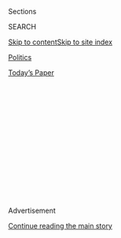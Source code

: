 <div id="app">

<div>

<div>

<div>

<div class="NYTAppHideMasthead css-1q2w90k e1suatyy0">

<div class="section css-ui9rw0 e1suatyy2">

<div class="css-eph4ug er09x8g0">

<div class="css-6n7j50">

</div>

<span class="css-1dv1kvn">Sections</span>

<div class="css-10488qs">

<span class="css-1dv1kvn">SEARCH</span>

</div>

[Skip to content](#site-content)[Skip to site
index](#site-index)

</div>

<div id="masthead-section-label" class="css-1wr3we4 eaxe0e00">

[Politics](https://www.nytimes.com/section/politics)

</div>

<div class="css-10698na e1huz5gh0">

</div>

</div>

<div id="masthead-bar-one" class="section hasLinks css-15hmgas e1csuq9d3">

<div class="css-uqyvli e1csuq9d0">

</div>

<div class="css-1uqjmks e1csuq9d1">

</div>

<div class="css-9e9ivx">

[](https://myaccount.nytimes.com/auth/login?response_type=cookie&client_id=vi)

</div>

<div class="css-1bvtpon e1csuq9d2">

[Today’s
Paper](https://www.nytimes.com/section/todayspaper)

</div>

</div>

</div>

</div>

<div data-aria-hidden="false">

<div id="site-content" data-role="main">

<div>

<div class="css-1aor85t" style="opacity:0.000000001;z-index:-1;visibility:hidden">

<div class="css-1hqnpie">

<div class="css-epjblv">

<span class="css-17xtcya">[Politics](/section/politics)</span><span class="css-x15j1o">|</span><span class="css-fwqvlz">In
Trumpworld, the Grown-Ups in the Room All Left, and Got Book
Deals</span>

</div>

<div class="css-k008qs">

<div class="css-1iwv8en">

<span class="css-18z7m18"></span>

<div>

</div>

</div>

<span class="css-1n6z4y">https://nyti.ms/3jZ0Uel</span>

<div class="css-1705lsu">

<div class="css-4xjgmj">

<div class="css-4skfbu" data-role="toolbar" data-aria-label="Social Media Share buttons, Save button, and Comments Panel with current comment count" data-testid="share-tools">

  - 
  - 
  - 
  - 
    
    <div class="css-6n7j50">
    
    </div>

  - 

</div>

</div>

</div>

</div>

</div>

</div>

<div id="NYT_TOP_BANNER_REGION" class="css-13pd83m">

</div>

<div id="top-wrapper" class="css-1sy8kpn">

<div id="top-slug" class="css-l9onyx">

Advertisement

</div>

[Continue reading the main
story](#after-top)

<div class="ad top-wrapper" style="text-align:center;height:100%;display:block;min-height:250px">

<div id="top" class="place-ad" data-position="top" data-size-key="top">

</div>

</div>

<div id="after-top">

</div>

</div>

<div>

<div id="sponsor-wrapper" class="css-1hyfx7x">

<div id="sponsor-slug" class="css-19vbshk">

Supported by

</div>

[Continue reading the main
story](#after-sponsor)

<div id="sponsor" class="ad sponsor-wrapper" style="text-align:center;height:100%;display:block">

</div>

<div id="after-sponsor">

</div>

</div>

<div class="css-186x18t">

News Analysis

</div>

<div class="css-1vkm6nb ehdk2mb0">

# In Trumpworld, the Grown-Ups in the Room All Left, and Got Book Deals

</div>

A large club of Trump administration evictees have turned their
bracingly bad experiences into a new genre: political revenge
literature.

<div class="css-79elbk" data-testid="photoviewer-wrapper">

<div class="css-z3e15g" data-testid="photoviewer-wrapper-hidden">

</div>

<div class="css-1a48zt4 ehw59r15" data-testid="photoviewer-children">

![<span class="css-16f3y1r e13ogyst0" data-aria-hidden="true">The list
of ex-staffers who have written tell-alls includes James Comey, former
F.B.I. director; Omarosa Manigault Newman, former assistant to the
president; and John Bolton, former national security
adviser.</span><span class="css-cnj6d5 e1z0qqy90" itemprop="copyrightHolder"><span class="css-1ly73wi e1tej78p0">Credit...</span><span><span>Photo
Illustration by Tony Cenicola/The New York Times. Trump: Doug Mills/The
New York
Times.</span></span></span>](https://static01.nyt.com/images/2020/08/01/us/politics/01trump-books-final/01trump-books-final-articleLarge.jpg?quality=75&auto=webp&disable=upscale)

</div>

</div>

<div class="css-18e8msd">

<div class="css-vp77d3 epjyd6m0">

<div class="css-hus3qt ey68jwv0" data-aria-hidden="true">

[![Sarah
Lyall](https://static01.nyt.com/images/2018/02/20/multimedia/author-sarah-lyall/author-sarah-lyall-thumbLarge.jpg
"Sarah Lyall")](https://www.nytimes.com/by/sarah-lyall)

</div>

<div class="css-1baulvz">

By [<span class="css-1baulvz last-byline" itemprop="name">Sarah
Lyall</span>](https://www.nytimes.com/by/sarah-lyall)

</div>

</div>

  - 
    
    <div class="css-ld3wwf e16638kd2">
    
    Published Aug. 1, 2020Updated Aug. 2, 2020,
    <span class="css-epvm6">1:50 a.m.
    ET</span>
    
    </div>

  - 
    
    <div class="css-4xjgmj">
    
    <div class="css-pvvomx" data-role="toolbar" data-aria-label="Social Media Share buttons, Save button, and Comments Panel with current comment count" data-testid="share-tools">
    
      - 
      - 
      - 
      - 
        
        <div class="css-6n7j50">
        
        </div>
    
      - 
    
    </div>
    
    </div>

</div>

</div>

<div class="section meteredContent css-1r7ky0e" name="articleBody" itemprop="articleBody">

<div class="css-1fanzo5 StoryBodyCompanionColumn">

<div class="css-53u6y8">

It was the summer of 2016, and the Republican Party was about to
nominate Donald J. Trump for president. Until then, many party members
had aggressively opposed his candidacy. “I think he’s crazy,” Senator
Lindsey Graham, Republican of South Carolina, said earlier that year. “I
think he’s unfit for office.”

But faced with the inevitable reality of Mr. Trump, the party was forced
to perform what the British tabloids call a
“[reverse-ferret](https://www.forbes.com/sites/andrewbusby/2019/03/29/the-reverse-ferret-and-the-department-store-how-today-became-debs-day/#6eebddc017de)”
— a messaging U-turn in which you abruptly take the opposite position of
the one you espoused a moment earlier.

Contrary to what they said before, the Republicans announced, Mr. Trump
was totally suited for the presidency. He would rise to the occasion.
Being president would render him, tautologically, presidential. In any
case, at least he would be surrounded by adults who would steer him in
the right direction.

“It began to dawn on me,” Anthony Scaramucci, who went on to (briefly)
work in the Trump White House, wrote of hearing about the
then-candidate’s tax proposals. “Donald J. Trump wasn’t the extreme,
unhinged, unserious candidate that I thought he was.”

</div>

</div>

<div class="css-1fanzo5 StoryBodyCompanionColumn">

<div class="css-53u6y8">

Mr. Scaramucci spent just 11 days as the White House communications
director in 2017 before being [unceremoniously
removed](https://www.nytimes.com/2017/07/31/us/politics/trump-white-house-obamacare-health.html),
a victim of his own operatic ineptitude as well as the dysfunction of
the White House. He now regrets the error, as he sees it, of ever having
admired Mr. Trump. “The guy stinks,” he [said
recently](https://www.theguardian.com/tv-and-radio/2020/jul/17/the-guy-stinks-and-hes-a-racist-anthony-scaramucci-on-donald-trump).

As it happens, Mr. Scaramucci wrote a book about his brief, unhappy
White House experience, joining a large club of Trump administration
evictees who have turned their bracingly bad experiences into a new
genre of political revenge literature. These include [James
Comey](https://www.nytimes.com/2019/10/12/us/politics/james-comey-trump.html),
former F.B.I. director; Omarosa Manigault Newman, former assistant to
the president; Andrew McCabe, former deputy F.B.I. director; John
Bolton, former national security adviser; Cliff Sims, former White House
communications aide; and Anonymous, current senior figure, at least by
his or her own account, in the Trump administration.

(There’s also Sean Spicer, former press secretary, who wrote a mostly
complimentary book about his fleeting White House tenure; and Mary
Trump, not an ex-staffer but the president’s niece, whose scathing
portrait of Trump family pathology came out in July and sold 1.35
million copies across all formats in its first week. That book is
currently No. 1 on hardback nonfiction best-seller lists in the United
States, Britain, Canada and Ireland, and No. 2 in
Australia.)

</div>

</div>

<div class="css-79elbk" data-testid="photoviewer-wrapper">

<div class="css-z3e15g" data-testid="photoviewer-wrapper-hidden">

</div>

<div class="css-1a48zt4 ehw59r15" data-testid="photoviewer-children">

![](https://static01.nyt.com/images/2020/08/02/us/politics/trump-books-covers/oakImage-1595963353180-articleLarge.jpg?quality=75&auto=webp&disable=upscale)

</div>

</div>

<div class="css-1fanzo5 StoryBodyCompanionColumn">

<div class="css-53u6y8">

Taken en masse, the books paint a damning portrait of the 45th president
of the United States. But the sheer volume of unflattering material they
contain can have the paradoxical danger of blunting their collective
impact. After the 10th time you read about Mr. Trump’s short attention
span, your own attention is in danger of wandering.

</div>

</div>

<div class="css-1fanzo5 StoryBodyCompanionColumn">

<div class="css-53u6y8">

“There is only so much the public can absorb,” Anonymous writes in “A
Warning.”

There are even more memoirs scheduled for the fall: one by Michael
Cohen, the president’s disgraced ex-personal lawyer, which federal
officials tried to block but then said could proceed, and another by
H.R. McMaster, who was Mr. Trump’s second national security adviser and
is no fan of the president.

But at this point, nearly four years in, is there anything left to say
about Mr. Trump that might surprise us? Or, as Mr. McCabe writes in “The
Threat”: “What more could a person do to erode the credibility of the
presidency?”

Reading all these books, one after the other, is like swimming for days
in a greasy, brackish canal whose bottom is teeming with shards of
broken-down old industrial equipment. The experience is not pleasant,
you might hurt yourself, and it leaves you covered in grime. The picture
they paint of their protagonist — Mr. Trump — is so outrageous that if
they were fiction they would be dismissed as too broad, too much of a
caricature.

As different as the authors are, the books share a number of common
observations about the president. And so, with the Republican Party set
to renominate him this month,<span class="css-8l6xbc evw5hdy0">
</span>here is a reminder of what sort of leader Mr. Trump has turned
out to be, according to his growing band of disgruntled former
employees.

## Trump vs. his employees

Mr. Trump is universally presented in the memoirs as a flamboyantly mean
and intemperately indiscreet boss, wrong-footing and humiliating cabinet
members and aides with constant criticism, sometimes to their faces,
sometimes behind their backs.

The president dismisses Jim Mattis, his first secretary of defense, as
“a liberal Democrat,” yells at him in meetings and notes that “I never
really liked him.” (“I felt sorry for Mattis, not to mention the country
as a whole,” Mr. Bolton writes.)

He derides Kirstjen Nielsen, his second secretary of homeland security
as ineffectual and “not mentally able” to handle her job and then, in a
fit of pique, futilely attempts to reassign her responsibilities first
to Jared Kushner, his son-in-law, and then to Mr. Bolton.

</div>

</div>

<div class="css-1fanzo5 StoryBodyCompanionColumn">

<div class="css-53u6y8">

He muses aloud on multiple occasions about dumping Vice President Mike
Pence from the ticket in 2020 and replacing him with Nikki Haley, the UN
ambassador.<span class="css-8l6xbc evw5hdy0"> </span>“Did we make a
mistake with Gina?” he asks, referring to his decision to make Gina
Haspel director of the C.I.A.

“Rex was terrible,” he says about Rex Tillerson, his original secretary
of state. “What good is he?” he asks rhetorically about Steven Mnuchin,
his treasury secretary. “I thought we had the right guy at Treasury. But
now I don’t know.”

He yells at his trade adviser, Peter Navarro, when Mr. Navarro attempts
to show him a complicated chart outlining a policy point. (“I have no
idea what I’m even looking at,” the president snaps.) He tells Mr.
Kushner in meetings: “Jared, you don’t know what you’re talking about.”
He mocks his original chief economic adviser, Gary Cohn, as a
“globalist,” elongating the “O” in a sneering tone, as if the word
were akin to “Antifa member.”

Just as the president uses derisive nicknames for his political enemies,
so he does for his own subordinates. He mocks Jeff Sessions, his first
attorney general, as “Benjamin Button.” He calls Betsy DeVos, the
education secretary, “Ditzy DeVos.”<span class="css-8l6xbc evw5hdy0">
</span>“This place is really taking a toll on Kellyanne,” he says of
Kellyanne Conway, counselor to the president, implying that she looks
tired and worn out.

## The president and the truth

The Trump administration surged into life with a whomping great Trumpian
untruth: that Mr. Trump’s inauguration crowd was the largest in history.
Even Mr. Spicer did not believe it, though he had to pretend otherwise.

“It was hard to keep a straight face as Sean proceeded to lie to the
American people,” Ms. Manigault Newman writes.

All the memoirists present Mr. Trump as supremely untrustworthy. He is
“a deliberate liar, someone who will say whatever he pleased to get
whatever he wishes,” Mr. McCabe writes. “People who’ve known him for
years accept it as common knowledge,” Anonymous writes.

</div>

</div>

<div class="css-1fanzo5 StoryBodyCompanionColumn">

<div class="css-53u6y8">

Sometimes Mr. Trump asserts one thing and then, a few minutes later,
just the opposite.

On other occasions, he conjures pieces of misinformation designed to
bolster his thesis, as when he insisted that “three to five million
people” voted illegally in the 2016 election. He has a habit of plucking
figures from thin air — first $20 billion, for instance, then $38
billion, to drive home his point about trade deficits in a meeting with
President Moon Jae-in of South Korea — regardless of the numbers’
relationship to fact.

The memoirists have different ways of dealing with all this presidential
slipperiness. Mr. Comey and Mr. McCabe start keeping detailed logs of
their encounters with the president, the way you would if you had an
unstable spouse and wanted to catalog his erratic behavior for use in
future divorce proceedings.

Too bad, is the apparent view of Reince Priebus, the original chief of
staff.

“The directive came down from Reince,” Ms. Manigault Newman writes,
“that our default position was to back up whatever the president said
or tweeted, regardless of its accuracy.”

## How to describe the experience

Striving for new ways to characterize the head-spinning unreality of the
Trump White House, the authors of the memoirs turn to a variety of vivid
figures of speech.

**Mr. Spicer:** “I sometimes felt like a scuba diver, abandoned in the
middle of the ocean, treading water.”

**Mr. Comey:** “The demand was like Sammy the Bull’s Cosa Nostra
induction ceremony — with Trump, in the role of the family boss, asking
me if I have what it takes to be a ‘made man.’”

**Ms. Manigault Newman:** “The selection process for his cabinet was
like an episode of ‘The Bachelor.’”

**Mr. Bolton:** “It was like making and executing policy inside a
pinball machine.”

</div>

</div>

<div class="css-1fanzo5 StoryBodyCompanionColumn">

<div class="css-53u6y8">

**Anonymous:** Working for Mr. Trump was like “showing up at the nursing
home at daybreak to find your elderly uncle running pantsless across the
courtyard and cursing loudly about the cafeteria food.”

## Trump as instigator

To read these books is to read of a chaotic, paranoiac workplace, where
the boss delights in fomenting discord and instability among the
employees.

He encourages them to keep tabs on one another. “Give me their names,”
he tells Mr. Sims, wielding a Sharpie and a White House note card,
vowing to rid the White House of nonloyalists.

He praises their rivals. “Keith Kellogg knows all about NATO,” the
president says airily to Mr. Bolton, speaking with ominous intent of Mr.
Pence’s national security adviser. “He never offers his opinions unless
I ask.”

(This causes some merriment between Mr. Bolton and Mike Pompeo, the
current secretary of state, who plays dual roles in Mr. Bolton’s drama:
as a rival he suspects of conspiring and leaking against him, and as his
partner in anti-Trump incredulity and black-humored job insecurity.

“As Pompeo and I reflected later, this statement told us exactly who my
likely replacement would be if I resigned soon,” Mr. Bolton writes. “I
said, ‘Of course, if you resign, maybe Keith would be Secretary of
State.’” To which Mr. Pompeo responds: “Or, if we both resign, Keith
could become Henry Kissinger and have both jobs.’”)

## The president’s verbal style

Mr. Trump likes to talk, the memoirists agree, and he does not like to
listen.

He meanders from topic to topic, loops back around, adds new topics,
repeats himself, boasts, mixes facts with fake facts, throws in his
latest obsession, continuing on and on according to some labyrinthine
stream-of-consciousness impulse in which whatever is on his mind is
worthy of public utterance. He does this in rallies and at campaign
events; he also does it in briefings, in one-on-one conversations and at
policy meetings.

</div>

</div>

<div class="css-1fanzo5 StoryBodyCompanionColumn">

<div class="css-53u6y8">

“I don’t use the word ‘conversation’ because the term doesn’t apply when
one person speaks nearly the entire time,” Mr. Comey writes of the
experience.

## The presidential attention span

It is true that Mr. Trump successfully repeated the words “[person,
woman, man, camera,
TV](https://www.nytimes.com/2020/07/23/us/politics/person-woman-man-camera-tv-trump.html)”
on television in an effort to demonstrate the superiority of his mental
acuity, but it is also true, the books argue, that he rarely reads, gets
bored easily, is irritable and distracted, has trouble remembering
complicated things, has no intellectual curiosity and is ignorant not
just about his job but about things generally considered common
knowledge.

With his short attention span, he is averse to learning anything at
briefings if he finds the information difficult to follow, boring, or in
contravention of what he already thinks. Staff members are told to to
stick to a single point and repeat it often, and to boil complex
proposals down to a single page — or, better, a single paragraph. They
are told not to present Mr. Trump with too-long briefing papers, lest he
shout at them, or with too many slides, lest his eyes glaze over.

“Any time somebody new came in to brief him, he’d get angry and say,
“Who’s that guy? What’s he want?” Ms. Manigault Newman writes.

## The presidential schedule

The president keeps unconventional office hours, is often late to
meetings and events and watches a lot of TV.

“At 9:35 I called Trump, who was as usual still in the residence,” Mr.
Bolton writes.

“He often doesn’t start the day in the Oval Office until 10 or 11 a.m.,”
Anonymous writes. He is “channel-surfing his way through the
presidency.”

“His official schedule was more of a loose outline than a strict
regimen,” Mr. Sims writes.

## The presidential ego

In “Too Much and Never Enough,” Mary Trump describes her uncle as “a
savant of self-promotion” with a “delusional belief in his own
brilliance and superiority” stemming from a bottomless insecurity that
needs to be assuaged with a constant stream of ego-boosting compliments.

</div>

</div>

<div class="css-1fanzo5 StoryBodyCompanionColumn">

<div class="css-53u6y8">

That is why the president often asserts that he is the best at
everything.

“It was the most presidential act in decades,” he says, after he directs
the Pentagon to bomb Iran and then calls it off at the last minute. (Mr.
Bolton has a different take: “In my government experience, this was the
most irrational thing I ever witnessed any president do.” )

“They say I might be the world’s greatest brander,” he says to Mr. Sims,
before unveiling his marketing idea for his tax-cut plan: calling the
legislation the “Cutting Cutting Cutting Bill” (it ended up being called
something else).

Several memoirists describe how Mr. Trump, to soothe a wounded psyche
bruised by his failure to win the popular vote in 2016, continually
invited visitors to admire posters illustrating how he had won the
election anyway.

“Trump kept big charts in his private dining room, in his den, in his
study, that showed the electoral map color coded in red and blue,” Ms.
Manigault Newman writes. “When anyone walked in, he’d point to the chart
and talk about the election results.”

Anonymous was familiar with the maps, as well. “Trump carried around
maps outlining his electoral victory, which he would pull out at odd
times,” he writes. “He would beckon guests, as well as aides, advisers
and incoming cabinet officers, to gaze at the sea of red on the map.”

## Does Mr. Trump use a tanning bed?

“His face appeared slightly orange, with bright white half-moons under
his eyes where I assumed he placed small tanning goggles,” Mr. Comey
writes.

Ms. Manigault Newman mentions the tanning-adjacent chatter around the
[abrupt
firing](https://www.washingtonpost.com/news/post-politics/wp/2017/05/05/white-house-fires-its-chief-usher-the-first-woman-in-that-job/)
of Angella Reid, chief usher of the White House, several months into Mr.
Trump’s administration.

</div>

</div>

<div class="css-1fanzo5 StoryBodyCompanionColumn">

<div class="css-53u6y8">

“Allegedly, Trump didn’t approve of her handling of his tanning bed,”
she says. “I’d heard he was unhappy with her efforts to procure the bed,
to bring it into the East Wing securely, to find a discreet place for
it, and to set it up properly.”

## Aides on the president’s conduct

The memoirs paint a picture of the West Wing as a place of baroque
workplace dysfunction, where workers gather to trade “Guess what he did
now” stories about their boss and to save him (and themselves, and the
country) from his worst impulses.

And so, in “A Warning,” Anonymous writes that cabinet-level
administration officials contemplated “a midnight self-massacre,” which
would entail “resigning en masse to call attention to Trump’s misconduct
and erratic leadership.”

Many staffers are perpetually on the brink of quitting, keeping
resignation letters on hand should the time come. And if his colleagues
hate working for the Trump administration, John Kelly, the president’s
second chief of staff, apparently hates it the most.

“This is the worst” (insert expletive here) “job I’ve ever had,” Mr.
Kelly tells Mr. Sims.

“You can’t imagine how desperate I am to get out of here,” he tells Mr.
Bolton. “This is a very bad place to work.”

## Things John Bolton claims people said to him

A striking aspect of “The Room Where it Happened” is how frequently
cabinet-level officials confide incredulously in Mr. Bolton about the
president’s irrationality and narcissism, as if they and the former
national security adviser formed a gang of rebellious high-school
students, quietly plotting resistance against the incompetent autocrats
running the school.

“As McGahn often whispered to me,” Mr. Bolton writes, speaking of Donald
McGahn, who served for a while as White House counsel, “This is not the
Bush Administration.”

</div>

</div>

<div class="css-1fanzo5 StoryBodyCompanionColumn">

<div class="css-53u6y8">

“Has there ever been a presidency like this?” Mr. Kelly asks Mr. Bolton,
mentioning that the president has just said, apropos of nothing, that it
would be “cool” to invade Venezuela. (“I assured him there had not,” Mr.
Bolton responds.)

“This is getting pretty silly,” Mr. Mattis says to Mr. Bolton as the men
listen to Mr. Trump rail at Jens Stoltenberg, the secretary general of
NATO, about how America’s allies mock it behind its back because it pays
too much in annual dues.

As for Mr. Pompeo, Mr. Bolton describes how the secretary of state
passed him a snarky anti-Trump note in the middle of the president’s
summit with Kim Jong-un ****** of North Korea in 2018. And he describes
how, after listening to the president yell at Ms. Nielsen about border
security in a particularly fruitless meeting, Mr. Pompeo whispers to Mr.
Bolton: “Why are we still here?”

## Leaving Trump’s orbit

“What Donald can do in order to offset the powerlessness and rage he
feels is punish the rest of us,” Mary Trump writes.

This is clear by the way he behaves when he has fired someone or they
have quit, frequent occurrences in an administration with such a high
turnover. After he fires Mr. Comey, the FBI director, while he is in
California, for instance, Mr. Trump is incensed to learn that Mr. Comey
has returned to Washington on the same government plane that he traveled
out on.

“That’s not right\! I didn’t approve of that\!” he rants to Mr. McCabe.
Then he decrees that Mr. Comey should never be allowed to enter the
F.B.I. headquarters again, not even to clean out his desk. “I’m banning
him from the building,” the president says.

After Mr. Mattis resigns as defense secretary, Anonymous writes, the
wounded president throws “a temper tantrum,” insists that Mr. Mattis
leave the job immediately, before his successor has been named, and then
falsely claims that in fact he fired Mr. Mattis, rather than the other
way around.

</div>

</div>

<div class="css-1fanzo5 StoryBodyCompanionColumn">

<div class="css-53u6y8">

## How the Trump administration said ‘you’re fired’

**Mr. Comey:** Saw the news reported on TV in the back of the auditorium
while he was in the middle of making a speech in California.

**Mr. McCabe:** Saw the news on TV, followed by a presidential tweet:
“Andrew McCabe FIRED, a great day for the hard working men and women
of the FBI.”

**Ms. Manigault Newman:** Called into the Situation Room before the 2017
White House Christmas Party, was informed by Mr. Kelly that “there are
significant integrity violations related to you,” and was not allowed to
leave until the stress of the encounter triggered an asthma attack and
she went home.

**Mr. Sims:** Submitted his resignation after being told by Mr. Kelly:
“In the past 40 years, I don’t think I’ve ever had a subordinate whose
reputation is worse than yours.”

**Mr. Priebus:** Idling in the presidential motorcade after a trip to
New York on the day after he had submitted his resignation, learned that
his removal was effective immediately when he read on Twitter that Mr.
Kelly was replacing him. The motorcade went on to the White House; his
car peeled away and drove off into oblivion.

## Trump on the authors

**Mr. Comey:** [“A weak and untruthful slime
ball”](https://www.businessinsider.com/trump-tweets-james-comey-book-higher-loyalty-slime-ball-2018-4)

**Mr. McCabe:** [“A major
sleazebag.”](https://twitter.com/realdonaldtrump/status/1150011125347627009?lang=en)

**Ms. Manigault Newman:** [“Vicious, but not
smart.”](https://www.cnbc.com/2018/08/13/trump-launches-twitter-attack-on-omarosa-she-was-vicious-but-not-smart.html)

**Mary Trump:** [“A seldom seen niece who knows little about me, says
untruthful things about my wonderful parents (who couldn’t stand her\!)
and me, and violated her NDA. … She’s a
mess\!”](https://twitter.com/realdonaldtrump/status/1284255473424891905)

**Mr. Sims:** [“A low level staffer that I hardly knew. … He is a
mess\!”](https://twitter.com/realdonaldtrump/status/1090244651578204160?lang=en)

**Mr. Bolton:** A [“sick
puppy.”](https://twitter.com/realdonaldtrump/status/1273603410340843520)

</div>

</div>

</div>

<div>

</div>

<div>

</div>

<div>

</div>

<div>

<div id="bottom-wrapper" class="css-1ede5it">

<div id="bottom-slug" class="css-l9onyx">

Advertisement

</div>

[Continue reading the main
story](#after-bottom)

<div id="bottom" class="ad bottom-wrapper" style="text-align:center;height:100%;display:block;min-height:90px">

</div>

<div id="after-bottom">

</div>

</div>

</div>

</div>

</div>

## Site Index

<div>

</div>

## Site Information Navigation

  - [© <span>2020</span> <span>The New York Times
    Company</span>](https://help.nytimes.com/hc/en-us/articles/115014792127-Copyright-notice)

<!-- end list -->

  - [NYTCo](https://www.nytco.com/)
  - [Contact
    Us](https://help.nytimes.com/hc/en-us/articles/115015385887-Contact-Us)
  - [Work with us](https://www.nytco.com/careers/)
  - [Advertise](https://nytmediakit.com/)
  - [T Brand Studio](http://www.tbrandstudio.com/)
  - [Your Ad
    Choices](https://www.nytimes.com/privacy/cookie-policy#how-do-i-manage-trackers)
  - [Privacy](https://www.nytimes.com/privacy)
  - [Terms of
    Service](https://help.nytimes.com/hc/en-us/articles/115014893428-Terms-of-service)
  - [Terms of
    Sale](https://help.nytimes.com/hc/en-us/articles/115014893968-Terms-of-sale)
  - [Site
    Map](https://spiderbites.nytimes.com)
  - [Help](https://help.nytimes.com/hc/en-us)
  - [Subscriptions](https://www.nytimes.com/subscription?campaignId=37WXW)

</div>

</div>

</div>

</div>
